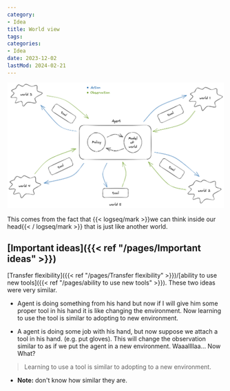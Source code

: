 ```yaml
---
category:
- Idea
title: World view
tags:
categories:
- Idea
date: 2023-12-02
lastMod: 2024-02-21
---
```



![image.png](/assets/image_1679694786837_0.png)

This comes from the fact that {{< logseq/mark >}}we can think inside our head{{< / logseq/mark >}} that is just like another world.

## [Important ideas]({{< ref "/pages/Important ideas" >}})

[Transfer flexibility]({{< ref "/pages/Transfer flexibility" >}})/[ability to use new tools]({{< ref "/pages/ability to use new tools" >}}). These two ideas were very similar.

  + Agent is doing something from his hand but now if I will give him some proper tool in his hand it is like changing the environment. Now learning to use the tool is similar to adopting to new environment.

  + A agent is doing some job with his hand, but now suppose we attach a tool in his hand. (e.g. put gloves). This will change the observation similar to as if we put the agent in a new environment. Waaallllaa... Now What? 
> Learning to use a tool is similar to adopting to a new environment.

  + **Note:** don't know how similar they are.


